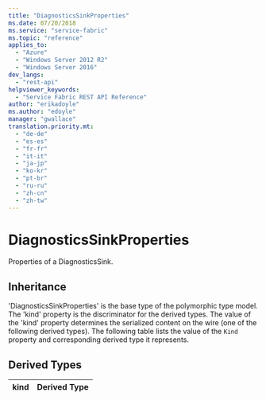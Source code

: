 ```yaml
---
title: "DiagnosticsSinkProperties"
ms.date: 07/20/2018
ms.service: "service-fabric"
ms.topic: "reference"
applies_to: 
  - "Azure"
  - "Windows Server 2012 R2"
  - "Windows Server 2016"
dev_langs: 
  - "rest-api"
helpviewer_keywords: 
  - "Service Fabric REST API Reference"
author: "erikadoyle"
ms.author: "edoyle"
manager: "gwallace"
translation.priority.mt: 
  - "de-de"
  - "es-es"
  - "fr-fr"
  - "it-it"
  - "ja-jp"
  - "ko-kr"
  - "pt-br"
  - "ru-ru"
  - "zh-cn"
  - "zh-tw"
---
```

# DiagnosticsSinkProperties

Properties of a DiagnosticsSink.
## Inheritance

'DiagnosticsSinkProperties' is the base type of the polymorphic type model. The 'kind' property is the discriminator for the derived types. 
The value of the 'kind' property determines the serialized content on the wire (one of the following derived types). 
The following table lists the value of the `Kind` property and corresponding derived type it represents.
## Derived Types

| kind | Derived Type |
| --- | --- | 

